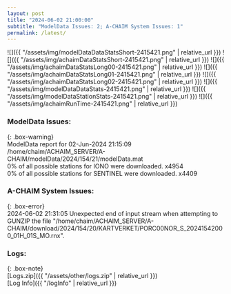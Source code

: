 ```yaml
---
layout: post
title: "2024-06-02 21:00:00"
subtitle: "ModelData Issues: 2; A-CHAIM System Issues: 1"
permalink: /latest/
---
```


![]({{ "/assets/img/modelDataDataStatsShort-2415421.png" | relative_url }})
![]({{ "/assets/img/achaimDataStatsShort-2415421.png" | relative_url }})
![]({{ "/assets/img/achaimDataStatsLong00-2415421.png" | relative_url }})
![]({{ "/assets/img/achaimDataStatsLong01-2415421.png" | relative_url }})
![]({{ "/assets/img/achaimDataStatsLong02-2415421.png" | relative_url }})
![]({{ "/assets/img/modelDataDataStats-2415421.png" | relative_url }})
![]({{ "/assets/img/modelDataStationStats-2415421.png" | relative_url }})
![]({{ "/assets/img/achaimRunTime-2415421.png" | relative_url }})


### ModelData Issues:  
  
{: .box-warning}  
 ModelData report for 02-Jun-2024 21:15:09   
 /home/chaim/ACHAIM_SERVER/A-CHAIM/modelData/2024/154/21/modelData.mat   
 0% of all possible stations for IONO were downloaded. x4954   
 0% of all possible stations for SENTINEL were downloaded. x4409   
  
### A-CHAIM System Issues:  
  
{: .box-error}  
2024-06-02 21:31:05 Unexpected end of input stream when attempting to GUNZIP the file "/home/chaim/ACHAIM_SERVER/A-CHAIM/download/2024/154/20/KARTVERKET/PORC00NOR_S_20241542000_01H_01S_MO.rnx".  

### Logs:  
  
{: .box-note}  
[Logs.zip]({{ "/assets/other/logs.zip" | relative_url }})  
[Log Info]({{ "/logInfo" | relative_url }})  
